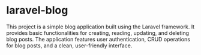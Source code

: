 # laravel-blog
This project is a simple blog application built using the Laravel framework. It provides basic functionalities for creating, reading, updating, and deleting blog posts. The application features user authentication, CRUD operations for blog posts, and a clean, user-friendly interface.

